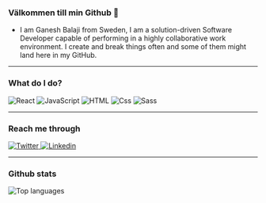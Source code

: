 ### Välkommen till min Github 👋

<!--
**Ganesh-Balaji-Radhakrishnan/Ganesh-Balaji-Radhakrishnan** is a ✨ _special_ ✨ repository because its `README.md` (this file) appears on your GitHub profile.
https://dev.to/alekswritescode/easiest-way-to-set-up-your-github-profile-page-3gn8
Here are some ideas to get you started:

- 🔭 I’m currently working on ...
- 🌱 I’m currently learning ...
- 👯 I’m looking to collaborate on ...
- 🤔 I’m looking for help with ...
- 💬 Ask me about ...
- 📫 How to reach me: ...
- 😄 Pronouns: ...
- ⚡ Fun fact: ...
-->
- I am Ganesh Balaji from Sweden, I am a solution-driven Software Developer capable of performing in a highly collaborative work environment. I create and break things often and some of them might land here in my GitHub.

---

### What do I do?
<p>
<img alt="React" src="https://img.shields.io/badge/React-61DAFB?logo=react&logoColor=white&style=for-the-badge" />
<img alt="JavaScript" src="https://img.shields.io/badge/JavaScript-F7DF1E?logo=javascript&logoColor=white&style=for-the-badge" />
<img alt="HTML" src="https://img.shields.io/badge/HTML-E34F26?logo=html5&logoColor=white&style=for-the-badge" />
<img alt="Css" src="https://img.shields.io/badge/CSS-1572B6?logo=css3&logoColor=white&style=for-the-badge" />
<img alt="Sass" src="https://img.shields.io/badge/Sass-CC6699?logo=sass&logoColor=white&style=for-the-badge" />
</p>

---
### Reach me through

<p>
<a href="https://twitter.com/thedevgb">
  <img
    alt="Twitter"
    src="https://img.shields.io/badge/Twitter-1DA1F2?logo=twitter&logoColor=white&style=for-the-badge"
  />
</a>
  
 <a href="https://www.linkedin.com/in/ganesh-balaji-radhakrishnan-92530a99/">
  <img
    alt="Linkedin"
    src="https://img.shields.io/badge/linkedin-0077B5?logo=linkedin&logoColor=white&style=for-the-badge"
  />
</a>

</p>

---
### Github stats

<!--<img 
  src="https://github-readme-stats.vercel.app/api/top-langs/?username=Ganesh-Balaji-Radhakrishnan"
/>
<img  src="https://github-readme-stats.vercel.app/api?username=Ganesh-Balaji-Radhakrishnan&count_private=true&hide=stars,prs,issues,contribs&theme=dark&title_color=7DDBFC&show_icons=true"/>
 -->
![Top languages](https://github-readme-stats.vercel.app/api/top-langs/?username=Ganesh-Balaji-Radhakrishnan&theme=dark&title_color=7DDBFC&show_icons=true)

